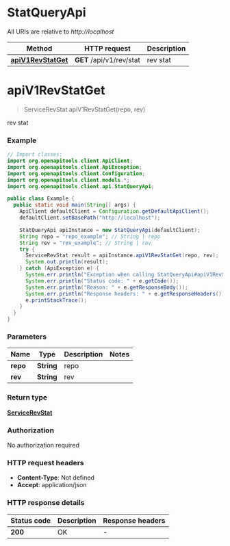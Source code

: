 # StatQueryApi

All URIs are relative to *http://localhost*

| Method | HTTP request | Description |
|------------- | ------------- | -------------|
| [**apiV1RevStatGet**](StatQueryApi.md#apiV1RevStatGet) | **GET** /api/v1/rev/stat | rev stat |


<a name="apiV1RevStatGet"></a>
# **apiV1RevStatGet**
> ServiceRevStat apiV1RevStatGet(repo, rev)

rev stat

### Example
```java
// Import classes:
import org.openapitools.client.ApiClient;
import org.openapitools.client.ApiException;
import org.openapitools.client.Configuration;
import org.openapitools.client.models.*;
import org.openapitools.client.api.StatQueryApi;

public class Example {
  public static void main(String[] args) {
    ApiClient defaultClient = Configuration.getDefaultApiClient();
    defaultClient.setBasePath("http://localhost");

    StatQueryApi apiInstance = new StatQueryApi(defaultClient);
    String repo = "repo_example"; // String | repo
    String rev = "rev_example"; // String | rev
    try {
      ServiceRevStat result = apiInstance.apiV1RevStatGet(repo, rev);
      System.out.println(result);
    } catch (ApiException e) {
      System.err.println("Exception when calling StatQueryApi#apiV1RevStatGet");
      System.err.println("Status code: " + e.getCode());
      System.err.println("Reason: " + e.getResponseBody());
      System.err.println("Response headers: " + e.getResponseHeaders());
      e.printStackTrace();
    }
  }
}
```

### Parameters

| Name | Type | Description  | Notes |
|------------- | ------------- | ------------- | -------------|
| **repo** | **String**| repo | |
| **rev** | **String**| rev | |

### Return type

[**ServiceRevStat**](ServiceRevStat.md)

### Authorization

No authorization required

### HTTP request headers

 - **Content-Type**: Not defined
 - **Accept**: application/json

### HTTP response details
| Status code | Description | Response headers |
|-------------|-------------|------------------|
| **200** | OK |  -  |


